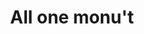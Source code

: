 ---
pid: ws73
title: All one monu't
location_transcription: Independence Mall
coordinates: "[-75.149382512309, 39.950929550053]"
zipcode: '19121'
gen_neighborhood: North Philadelphia
neighborhood: Brewerytown
outside_phl: 
age: '30'
age_range: 30-39
instagram: 
image_file_name: ws_73.jpg
proposal_transcription: A big ass monument showing all humans are absolutely totally
  100% equal no matter skin color, original background, no matter your accent, race,
  creed, sexual orientation, religious background, tribe, color, culture, traditions.....Acknowledge
  America is not for whites but for all give the Indians their rightful place - big
  time
topic: Inclusivity,Native Americans
topic_summary: 0, 0
type: Other No Form
keywords_other: equality
credit: Bush Man
image_labels: 
twitter: 
facebook: 
permalink: "/monuments/ws73/"
layout: item-page
---